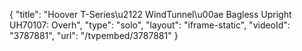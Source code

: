 {
    "title": "Hoover T-Series\u2122 WindTunnel\u00ae Bagless Upright UH70107:  Overh",
    "type": "solo",
    "layout": "iframe-static",
    "videoId": "3787881",
    "url": "\/tvpembed\/3787881"
}